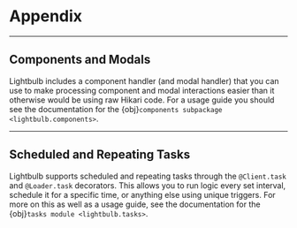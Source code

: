 # Appendix

---

## Components and Modals

Lightbulb includes a component handler (and modal handler) that you can use to make processing component and modal
interactions easier than it otherwise would be using raw Hikari code. For a usage guide you should see the
documentation for the {obj}`components subpackage <lightbulb.components>`.

---

## Scheduled and Repeating Tasks

Lightbulb supports scheduled and repeating tasks through the ``@Client.task`` and ``@Loader.task`` decorators. This
allows you to run logic every set interval, schedule it for a specific time, or anything else using unique triggers.
For more on this as well as a usage guide, see the documentation for the {obj}`tasks module <lightbulb.tasks>`.
